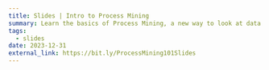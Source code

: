 ```yaml
---
title: Slides | Intro to Process Mining
summary: Learn the basics of Process Mining, a new way to look at data
tags:
  - slides
date: 2023-12-31
external_link: https://bit.ly/ProcessMining101Slides
---
```

